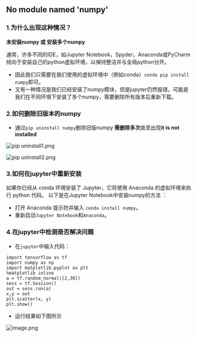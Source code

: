 ## No module named 'numpy'
### 1.为什么出现这种情况？
**未安装numpy 或 安装多个numpy**

通常，许多不同的IDE，如Jupyter Notebook，Spyder，Anaconda或PyCharm倾向于安装自己的python虚拟环境，以保持整洁并与全局python分开。
- 因此我们只需要在我们使用的虚拟环境中（例如conda）`conda pip install numpy`即可。
- 又有一种情况是我们已经安装了numpy模块，但是jupyter仍然报错，可能是我们在不同环境下安装了多个numpy，需要删除所有版本后重新下载。
### 2.如何删除旧版本的numpy
- 通过`pip uninstall numpy`删除旧版numpy **需删除多次**直至出现**it is not installed**

![pip uninstall1.png](https://cdn.nlark.com/yuque/0/2022/png/25978259/1642867119751-5b0dc856-c1da-472c-bdd2-8a9670dd6d49.png#clientId=u10d16641-0449-4&crop=0&crop=0&crop=1&crop=0.9469&from=ui&height=562&id=ufd42f171&margin=%5Bobject%20Object%5D&name=pip%20uninstall1.png&originHeight=562&originWidth=891&originalType=binary&ratio=1&rotation=0&showTitle=false&size=110961&status=done&style=none&taskId=u51d74b52-8053-44f1-8fea-46a28ae7d9e&title=&width=891)

![pip uninstall2.png](https://cdn.nlark.com/yuque/0/2022/png/25978259/1642867336171-2527f626-c5bd-4df8-9c7f-66cf55e889a0.png#clientId=u10d16641-0449-4&crop=0&crop=0&crop=1&crop=0.8821&from=ui&height=412&id=u75aa8656&margin=%5Bobject%20Object%5D&name=pip%20uninstall2.png&originHeight=412&originWidth=906&originalType=binary&ratio=1&rotation=0&showTitle=false&size=68918&status=done&style=none&taskId=u949a9d00-33ab-4496-9932-6cb56e03d5a&title=&width=906)
### 3.如何在jupyter中重新安装
如果你已经从 conda 环境安装了 Jupyter，它将使用 Anaconda 的虚拟环境来执行 python 代码。
以下是在Jupyter Notebook中安装numpy的方法 ：

- 打开 Anaconda 提示符并输入 `conda install numpy`。
- 重新启动`Jupyter Notebook`和`Anaconda`。
### 4.在jupyter中检测是否解决问题
- 在`jupyter`中输入代码：
```
import tensorflow as tf
import numpy as np
import matplotlib.pyplot as plt
%matplotlib inline
a = tf.random_normal([2,30])
sess = tf.Session()
out = sess.run(a)
x,y = out
plt.scatter(x, y)
plt.show()
```
- 运行结果如下图所示

![image.png](https://cdn.nlark.com/yuque/0/2022/png/25978259/1642906234431-4e9add98-f745-424b-9605-21aac045ecfd.png#clientId=u10d16641-0449-4&crop=0.0014&crop=0.0847&crop=0.9783&crop=0.8794&from=paste&height=381&id=uf0e0472c&margin=%5Bobject%20Object%5D&name=image.png&originHeight=487&originWidth=865&originalType=binary&ratio=1&rotation=0&showTitle=false&size=96974&status=done&style=none&taskId=u8a4aab6f-99f8-4dac-8a12-cca1c922f43&title=&width=676)
​

